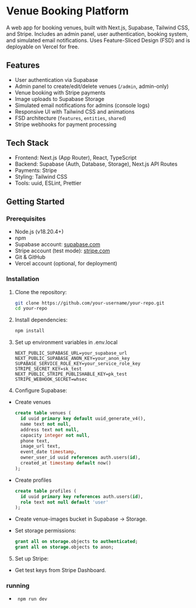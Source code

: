 # Venue Booking Platform

A web app for booking venues, built with Next.js, Supabase, Tailwind CSS, and Stripe. Includes an admin panel, user authentication, booking system, and simulated email notifications. Uses Feature-Sliced Design (FSD) and is deployable on Vercel for free.

## Features

- User authentication via Supabase
- Admin panel to create/edit/delete venues (`/admin`, admin-only)
- Venue booking with Stripe payments
- Image uploads to Supabase Storage
- Simulated email notifications for admins (console logs)
- Responsive UI with Tailwind CSS and animations
- FSD architecture (`features`, `entities`, `shared`)
- Stripe webhooks for payment processing

## Tech Stack

- Frontend: Next.js (App Router), React, TypeScript
- Backend: Supabase (Auth, Database, Storage), Next.js API Routes
- Payments: Stripe
- Styling: Tailwind CSS
- Tools: uuid, ESLint, Prettier

## Getting Started

### Prerequisites

- Node.js (v18.20.4+)
- npm
- Supabase account: [supabase.com](https://supabase.com)
- Stripe account (test mode): [stripe.com](https://stripe.com)
- Git & GitHub
- Vercel account (optional, for deployment)

### Installation

1. Clone the repository:
   ```bash
   git clone https://github.com/your-username/your-repo.git
   cd your-repo
2. Install dependencies:
    ```bash
    npm install
3. Set up environment variables in .env.local
    ```env
    NEXT_PUBLIC_SUPABASE_URL=your_supabase_url
    NEXT_PUBLIC_SUPABASE_ANON_KEY=your_anon_key
    SUPABASE_SERVICE_ROLE_KEY=your_service_role_key
    STRIPE_SECRET_KEY=sk_test
    NEXT_PUBLIC_STRIPE_PUBLISHABLE_KEY=pk_test
    STRIPE_WEBHOOK_SECRET=whsec
4. Configure Supabase:
  * Create venues
    ```sql
    create table venues (
      id uuid primary key default uuid_generate_v4(),
      name text not null,
      address text not null,
      capacity integer not null,
      phone text,
      image_url text,
      event_date timestamp,
      owner_user_id uuid references auth.users(id),
      created_at timestamp default now()
    );
  * Create profiles 
    ```sql
    create table profiles (
      id uuid primary key references auth.users(id),
      role text not null default 'user'
    );
  * Create venue-images bucket in Supabase → Storage.



  * Set storage permissions:
    ```sql
    grant all on storage.objects to authenticated;
    grant all on storage.objects to anon;
5. Set up Stripe:
* Get test keys from Stripe Dashboard.
### running
* ```bash
   npm run dev
  
